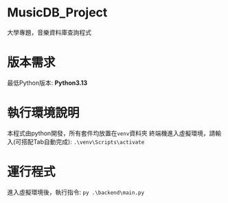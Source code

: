 # MusicDB_Project
大學專題，音樂資料庫查詢程式

# 版本需求
最低Python版本: **Python3.13**

# 執行環境說明
本程式由python開發，所有套件均放置在`venv`資料夾
終端機進入虛擬環境，請輸入(可搭配Tab自動完成):
```.\venv\Scripts\activate```

# 運行程式
進入虛擬環境後，執行指令:
```py .\backend\main.py```
